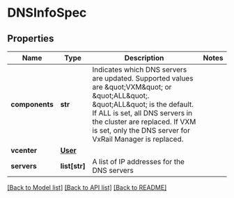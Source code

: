 # DNSInfoSpec

## Properties
Name | Type | Description | Notes
------------ | ------------- | ------------- | -------------
**components** | **str** | Indicates which DNS servers are updated. Supported values are \&quot;VXM\&quot; or \&quot;ALL\&quot;. \&quot;ALL\&quot; is the default. If ALL is set, all DNS servers in the cluster are replaced. If VXM is set, only the DNS server for VxRail Manager is replaced. | 
**vcenter** | [**User**](User.md) |  | 
**servers** | **list[str]** | A list of IP addresses for the DNS servers | 

[[Back to Model list]](../README.md#documentation-for-models) [[Back to API list]](../README.md#documentation-for-api-endpoints) [[Back to README]](../README.md)

